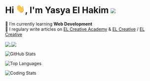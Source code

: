 # Hi <img src='https://github.com/elhakimyasya/elhakimyasya/blob/master/assets/Hi.gif' width='29' height='29' />, I'm Yasya El Hakim ![](https://visitor-badge.glitch.me/badge?page_id=elhakimyasya.elhakimyasya)

🌱 I’m currently learning **Web Development**<br />
📝 I regulary write articles on [EL Creative Academy](https://www.elcreativeacademy.com/) & [EL Creative](https://elcreative.id/) / [EL Creative](https://elcreative.net/)<br />

<a href="#">
  <img height=200 align="center" src="https://github-readme-stats.vercel.app/api?username=elhakimyasya&show_icons=true&count_private=true&theme=gotham&rank_icon=github" />
</a>

<a href="#">
  <img height=200 align="center" src="https://github-readme-stats.vercel.app/api/top-langs/?username=elhakimyasya&title_color=2aa889&text_color=99d1ce&icon_color=2bbc8a&bg_color=0c1014&langs_count=10&layout=donut&count_private=true" />
</a>

![GitHub Stats](https://github-readme-stats.vercel.app/api?username=elhakimyasya&show_icons=true&count_private=true&theme=gotham&rank_icon=github)

![Top Languages](https://github-readme-stats.vercel.app/api/top-langs/?username=elhakimyasya&title_color=2aa889&text_color=99d1ce&icon_color=2bbc8a&bg_color=0c1014&langs_count=10&layout=donut&count_private=true)

![Coding Stats](https://github-readme-stats.vercel.app/api/wakatime?username=elhakimyasya&layout=compact&theme=gotham&custom_title=Coding+Stats)
